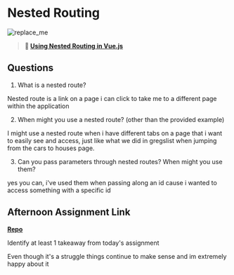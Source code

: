 # Nested Routing

![replace_me](https://codeworks.blob.core.windows.net/public/assets/img/illustrations/placeholder.svg)

> **📖 [Using Nested Routing in Vue.js](https://codeworksacademy.com/fs-student-guide/resources/wk6/04-Child-Routes)**

## Questions

1. What is a nested route?

Nested route is a link on a page i can click to take me to a different page within the application

2. When might you use a nested route? (other than the provided example)

I might use a nested route when i have different tabs on a page that i want to easily see and access, just like what we did in gregslist when jumping from the cars to houses page.

3. Can you pass parameters through nested routes? When might you use them?

yes you can, i've used them when passing along an id cause i wanted to access something with a specific id

## Afternoon Assignment Link

**[Repo](https://github.com/TimothyMcCormick/blogger.git)**

Identify at least 1 takeaway from today's assignment

Even though it's a struggle things continue to make sense and im extremely happy about it